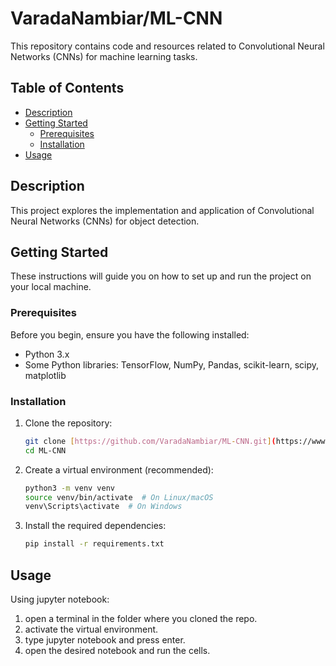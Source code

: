 # VaradaNambiar/ML-CNN

This repository contains code and resources related to Convolutional Neural Networks (CNNs) for machine learning tasks.

## Table of Contents

* [Description](#description)
* [Getting Started](#getting-started)
    * [Prerequisites](#prerequisites)
    * [Installation](#installation)
* [Usage](#usage)

## Description

This project explores the implementation and application of Convolutional Neural Networks (CNNs) for object detection. 

## Getting Started

These instructions will guide you on how to set up and run the project on your local machine.

### Prerequisites

Before you begin, ensure you have the following installed:

* Python 3.x
* Some Python libraries: TensorFlow, NumPy, Pandas, scikit-learn, scipy, matplotlib

### Installation

1.  Clone the repository:

    ```bash
    git clone [https://github.com/VaradaNambiar/ML-CNN.git](https://www.google.com/search?q=https://github.com/VaradaNambiar/ML-CNN.git)
    cd ML-CNN
    ```

2.  Create a virtual environment (recommended):

    ```bash
    python3 -m venv venv
    source venv/bin/activate  # On Linux/macOS
    venv\Scripts\activate  # On Windows
    ```

3.  Install the required dependencies:

    ```bash
    pip install -r requirements.txt
    ```

## Usage

Using jupyter notebook: 

1. open a terminal in the folder where you cloned the repo.
2. activate the virtual environment.
3. type jupyter notebook and press enter.
4. open the desired notebook and run the cells.
